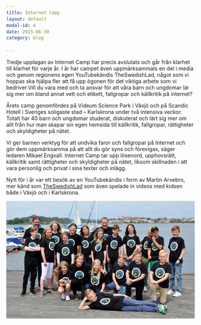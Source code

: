 ```yaml
---
title: Internet Camp
layout: default
modal-id: 4
date: 2015-06-30
category: blog

---
```


Tredje upplagan av Internet Camp har precis avslutats och går från klarhet till klarhet för varje år. I år har campet även uppmärksammats en del i media och genom regionens egen YouTubekändis TheSwedishLad, något som vi hoppas ska hjälpa fler att få upp ögonen för det viktiga arbete som vi bedriver.Vill du vara med och ta ansvar för att våra barn och ungdomar lär sig mer om bland annat vett och etikett, fallgropar och källkritik på internet?

Årets camp genomfördes på Videum Science Park i Växjö och på Scandic Hotell i Sveriges soligaste stad – Karlskrona under två intensiva veckor. Totalt har 40 barn och ungdomar studerat, diskuterat och lärt sig mer om allt från hur man skapar sin egen hemsida till källkritik, fallgropar, rättigheter och skyldigheter på nätet.

Vi ger barnen verktyg för att undvika faror och fallgropar på Internet och gör dem uppmärksamma på att allt du gör syns och förevigas, säger ledaren Mikael Engvall. Internet Camp tar upp lösenord, upphovsrätt, källkritik samt rättigheter och skyldigheter på nätet, liksom skillnaden i att vara personlig och privat i sina texter och inlägg.

Nytt för i år var ett besök av en YouTubekändis i form av Martin Arvebro, mer känd som <a href="https://www.youtube.com/channel/UCMF7lzH6UU3HEhxToedhXxA" target="_blank">TheSwedishLad</a> som även spelade in videos med kidsen både i Växjö och i Karlskrona.

<img src="img/blog/internetCamp.jpg" alt="Internet Camp gruppbild" class="img-responsive img-centered" />